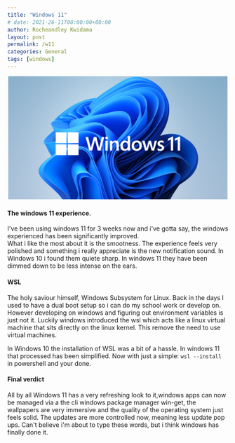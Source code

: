 ```yaml
---
title: "Windows 11"
# date: 2021-26-11T00:00:00+00:00
author: Rocheandley Kwidama
layout: post
permalink: /w11
categories: General
tags: [windows]
---
```

<p align="center">
<img src="/assets/images/windowslogo.png" alt="drawing" width="500"/>
</p>

<!-- ![windows11](/assets/images/windowslogo.png "windows11") -->

#### The windows 11 experience.
I've been using windows 11 for 3 weeks now and i've gotta say, the windows experienced has been significantly improved.  
What i like the most about it is the smootness. The experience feels very polished and something i really appreciate is the new notification sound. In Windows 10 i found them quiete sharp. In windows 11 they have been dimmed down to be less intense on the ears.   

#### WSL
The holy saviour himself, Windows Subsystem for Linux. Back in the days I used to have a dual boot setup so i can do my school work or develop on. However developing on windows and figuring out environment variables is just not it. Luckily windows introduced the wsl which acts like a linux virtual machine that sits directly on the linux kernel. This remove the need to use virtual machines.  

In Windows 10 the installation of WSL was a bit of a hassle. In windows 11 that processed has been simplified. Now with just a simple:
``` wsl --install ```   
in powershell and your done.  

#### Final verdict  
All by all Windows 11 has a very refreshing look to it,windows apps can now be managed via a the cli windows package manager win-get, the wallpapers are very immersive and the quality of the operating system just feels solid. The updates are more controlled now, meaning less update pop ups. Can't believe i'm about to type these words, but i think windows has finally done it.
